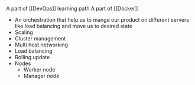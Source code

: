 A part of [[DevOps]] learning path
 A part of [[Docker]]

- An orchestration that help us to mange our product on different servers like load balancing and move us to desired state
- Scaling
- Cluster management
- Multi host networking
- Load balancing
- Rolling update
- Nodes
	- Worker node
	- Manager node